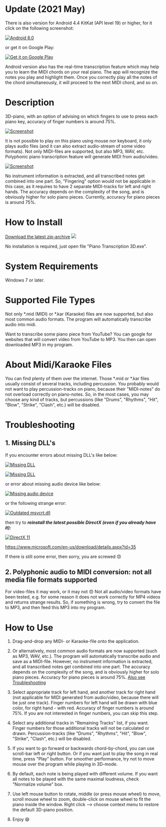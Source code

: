 # Update (2021 May)

There is also version for Android 4.4 KitKat (API level 19) or higher, for it click on the following screenshot:

[![](https://raw.GitHubUserContent.com/BShakhovsky/BShakhovsky.github.io/master/Android.png 'Android 8.0')](https://GitHub.com/BShakhovsky/PianoTranscription_Android/blob/master/README.md)

or get it on Google Play:

[![](https://play.google.com/intl/en_us/badges/static/images/badges/en_badge_web_generic.png 'Get it on Google Play')](https://play.google.com/store/apps/details?id=ru.BShakhovsky.Piano_Transcription)

Android version also has the real-time transcription feature which may help you to learn the MIDI chords on your real piano.  The app will recognize the notes you play and highlight them.  Once you correctly play all the notes of the chord simultaneously, it will proceed to the next MIDI chord, and so on.

# Description

3D-piano, with an option of advising on which fingers to use to press each piano key, accuracy of finger numbers is around 75%.

[![](Keyboard.png 'Screenshot')](https://GitHub.com/BShakhovsky/PianoTranscription_Windows/releases/download/2021-05-08/PianoTranscription3D_2021_May.zip)

It is not possible to play on this piano using mouse nor keyboard, it only plays audio files (and it can also extract audio-stream of some video formats).  Not only MIDI-files are supported, but also MP3, WAV, etc.  Polyphonic piano transcription feature will generate MIDI from audio/video.

[![](Spectrogram.png 'Screenshot')](https://GitHub.com/BShakhovsky/PianoTranscription_Windows/releases/download/2021-05-08/PianoTranscription3D_2021_May.zip)

No instrument information is extracted, and all transcribed notes get combined into one part.  So, "Fingering" option would not be applicable in this case, as it requires to have 2 separate MIDI-tracks for left and right hands.  The accuracy depends on the complexity of the song, and is obviously higher for solo piano pieces.  Currently, accuracy for piano pieces is around 75%.

# How to Install

[Download the latest zip-archive](https://GitHub.com/BShakhovsky/PianoTranscription_Windows/releases/download/2021-05-08/PianoTranscription3D_2021_May.zip)  ![](https://img.shields.io/github/downloads/BShakhovsky/PianoTranscription_Windows/total?logo=visual-studio&style=plastic)

No installation is required, just open file "Piano Transcription 3D.exe".

# System Requirements

Windows 7 or later.

# Supported File Types

Not only *.mid (MIDI) or *.kar (Karaoke) files are now supported, but also most common audio formats.  The program will automatically transcribe audio into midi.

Want to transcribe some piano piece from YouTube?  You can google for websites that will convert video from YouTube to MP3.  You then can open downloaded MP3 in my program.

# About Midi/Karaoke Files

You can find plenty of them over the internet.  Those *.mid or *.kar files usually consist of several tracks, including percussion.  You probably would not want to play percussion-tracks on piano, because their "MIDI-notes" do not overload correctly on piano-notes.  So, in the most cases, you may choose any kind of tracks, but percussions (like "Drums", "Rhythms", "Hit", "Blow", "Strike", "Clash", etc.) will be disabled.

# Troubleshooting

## 1. Missing DLL's

If you encounter errors about missing DLL's like below:

[![](X3DAudio1_7.png 'Missing DLL')](https://www.microsoft.com/en-us/download/details.aspx?id=35)

[![](XAPOFX1_5.png 'Missing DLL')](https://www.microsoft.com/en-us/download/details.aspx?id=35)

or error about missing audio device like below:

[![](AudioDevice.png 'Missing audio device')](https://www.microsoft.com/en-us/download/details.aspx?id=35)

or the following strange error:

[![](msvcrt_W_Getmonths.png 'Outdated msvcrt.dll')](https://www.microsoft.com/en-us/download/details.aspx?id=35)

then try to __*reinstall the latest possible DirectX (even if you already have it):*__

[![](https://upload.wikimedia.org/wikipedia/commons/thumb/3/3f/Microsoft-DirectX-11-Logo-wordmark.svg/500px-Microsoft-DirectX-11-Logo-wordmark.svg.png 'DirectX 11')](https://www.microsoft.com/en-us/download/details.aspx?id=35)

https://www.microsoft.com/en-us/download/details.aspx?id=35

If there is still some error, then sorry, you are screwed :disappointed:

## 2. Polyphonic audio to MIDI conversion: not all media file formats supported

For video-files it may work, or it may not :disappointed:  Not all audio/video formats have been tested, e.g. for some reason it does not work correctly for MP4 videos and returns strange results.  So, if something is wrong, try to convert the file to MP3, and then feed this MP3 into my program.

# How to Use

1. Drag-and-drop any MIDI- or Karaoke-file onto the application.

2. Or alternatively, most common audio formats are now supported (such as MP3, WAV, etc.).  The program will automatically transcribe audio and save as a MIDI-file.  However, no instrument information is extracted, and all transcribed notes get combined into one part.  The accuracy depends on the complexity of the song, and is obviously higher for solo piano pieces.  Accuracy for piano pieces is around 75%.  [Also see Troubleshooting](#2-polyphonic-audio-to-midi-conversion-not-all-media-file-formats-supported)

3. Select appropriate track for left hand, and another track for right hand (not applicable for MIDI generated from audio/video, because there will be just one track).  Finger numbers for left hand will be drawn with blue color, for right hand - with red.  Accuracy of finger numbers is around 75%.  If you are not interested in finger numbers, you can skip this step.

4. Select any additional tracks in "Remaining Tracks" list, if you want.  Finger numbers for those additional tracks will not be calculated or drawn.  Percussion-tracks (like "Drums", "Rhythms", "Hit", "Blow", "Strike", "Clash", etc.) will be disabled.

5. If you want to go forward or backwards chord-by-chord, you can use scroll-bar left or right button.  Or if you want just to play the song in real time, press "Play" button.  For smoother performance, try not to move mouse over the program while playing in 3D-mode.

6. By default, each note is being played with different volume.  If you want all notes to be played with the same maximal loudness, check "Normalize volume" box.

7. Use left mouse button to rotate, middle (or press mouse wheel) to move, scroll mouse wheel to zoom, double-click on mouse wheel to fit the piano inside the window.  Right click --> choose context menu to restore the default 3D-piano position.

8. Enjoy :smile:
